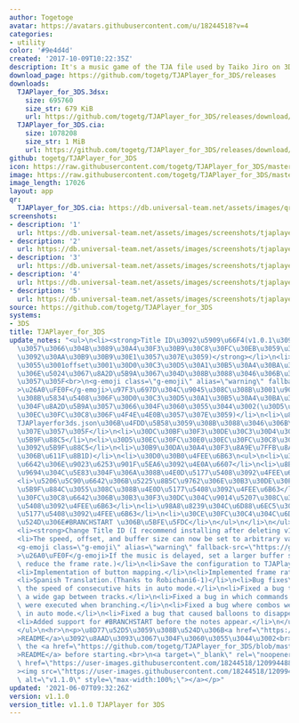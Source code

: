 ```yaml
---
author: Togetoge
avatar: https://avatars.githubusercontent.com/u/18244518?v=4
categories:
- utility
color: '#9e4d4d'
created: '2017-10-09T10:22:35Z'
description: It's a music game of the TJA file used by Taiko Jiro on 3DS.
download_page: https://github.com/togetg/TJAPlayer_for_3DS/releases
downloads:
  TJAPlayer_for_3DS.3dsx:
    size: 695760
    size_str: 679 KiB
    url: https://github.com/togetg/TJAPlayer_for_3DS/releases/download/v1.1.0/TJAPlayer_for_3DS.3dsx
  TJAPlayer_for_3DS.cia:
    size: 1078208
    size_str: 1 MiB
    url: https://github.com/togetg/TJAPlayer_for_3DS/releases/download/v1.1.0/TJAPlayer_for_3DS.cia
github: togetg/TJAPlayer_for_3DS
icon: https://raw.githubusercontent.com/togetg/TJAPlayer_for_3DS/master/resource/icon.png
image: https://raw.githubusercontent.com/togetg/TJAPlayer_for_3DS/master/resource/banner.png
image_length: 17026
layout: app
qr:
  TJAPlayer_for_3DS.cia: https://db.universal-team.net/assets/images/qr/tjaplayer_for_3ds.cia.png
screenshots:
- description: '1'
  url: https://db.universal-team.net/assets/images/screenshots/tjaplayer_for_3ds/1.png
- description: '2'
  url: https://db.universal-team.net/assets/images/screenshots/tjaplayer_for_3ds/2.png
- description: '3'
  url: https://db.universal-team.net/assets/images/screenshots/tjaplayer_for_3ds/3.png
- description: '4'
  url: https://db.universal-team.net/assets/images/screenshots/tjaplayer_for_3ds/4.png
- description: '5'
  url: https://db.universal-team.net/assets/images/screenshots/tjaplayer_for_3ds/5.png
source: https://github.com/togetg/TJAPlayer_for_3DS
systems:
- 3DS
title: TJAPlayer_for_3DS
update_notes: "<ul>\n<li><strong>Title ID\u3092\u5909\u66F4(v1.0.1\u3092\u524A\u9664\
  \u3057\u3066\u304B\u3089\u30A4\u30F3\u30B9\u30C8\u30FC\u30EB\u3059\u308B\u3053\u3068\
  \u3092\u30AA\u30B9\u30B9\u30E1\u3057\u307E\u3059)</strong></li>\n<li>\u306F\u3084\
  \u3055\u3001offset\u3001\u30D0\u30C3\u30D5\u30A1\u30B5\u30A4\u30BA\u304C\u4EFB\u610F\
  \u306E\u5024\u3067\u8A2D\u5B9A\u3067\u304D\u308B\u3088\u3046\u306B\u306A\u308A\u307E\
  \u3057\u305F<br>\n<g-emoji class=\"g-emoji\" alias=\"warning\" fallback-src=\"https://github.githubassets.com/images/icons/emoji/unicode/26a0.png\"\
  >\u26A0\uFE0F</g-emoji>\u97F3\u697D\u304C\u9045\u308C\u308B\u3001\u9014\u5207\u308C\
  \u308B\u5834\u5408\u306F\u30D0\u30C3\u30D5\u30A1\u30B5\u30A4\u30BA\u3092\u5927\u304D\
  \u304F\u8A2D\u5B9A\u3057\u3066\u304F\u3060\u3055\u3044\u3002(\u30D5\u30EC\u30FC\u30E0\
  \u30EC\u30FC\u30C8\u306F\u4F4E\u4E0B\u3057\u307E\u3059)</li>\n<li>\u8A2D\u5B9A\u3092\
  TJAPlayerfor3ds.json\u306B\u4FDD\u5B58\u3059\u308B\u3088\u3046\u306B\u306A\u308A\
  \u307E\u3057\u305F</li>\n<li>\u30DC\u30BF\u30F3\u30DE\u30C3\u30D4\u30F3\u30B0\u3092\
  \u5B9F\u88C5</li>\n<li>\u30D5\u30EC\u30FC\u30E0\u30EC\u30FC\u30C8\u306E\u8868\u793A\
  \u3092\u5B9F\u88C5</li>\n<li>\u30B9\u30DA\u30A4\u30F3\u8A9E\u7FFB\u8A33(Robichani6-1\u6C0F\
  \u306B\u611F\u8B1D)</li>\n<li>\u30D0\u30B0\u4FEE\u6B63\n<ul>\n<li>\u30AA\u30FC\u30C8\
  \u6642\u306E\u9023\u6253\u901F\u5EA6\u3092\u4E0A\u6607</li>\n<li>\u8B5C\u9762\u9593\
  \u9694\u304C\u5E83\u304F\u306A\u308B\u4E0D\u5177\u5408\u3092\u4FEE\u6B63</li>\n\
  <li>\u5206\u5C90\u6642\u306B\u5225\u8B5C\u9762\u306E\u30B3\u30DE\u30F3\u30C9\u304C\
  \u5B9F\u884C\u3055\u308C\u308B\u4E0D\u5177\u5408\u3092\u4FEE\u6B63</li>\n<li>\u30AA\
  \u30FC\u30C8\u6642\u306B\u30B3\u30F3\u30DC\u304C\u9014\u5207\u308C\u308B\u4E0D\u5177\
  \u5408\u3092\u4FEE\u6B63</li>\n<li>\u98A8\u8239\u304C\u6D88\u6EC5\u3059\u308B\u4E0D\
  \u5177\u5408\u3092\u4FEE\u6B63</li>\n<li>\u30CE\u30FC\u30C4\u304C\u6D41\u308C\u308B\
  \u524D\u306E#BRANCHSTART \u306B\u5BFE\u5FDC</li>\n</ul>\n</li>\n</ul>\n<hr>\n<ul>\n\
  <li><strong>Change Title ID (I recommend installing after deleting v1.0.1).</strong></li>\n\
  <li>The speed, offset, and buffer size can now be set to arbitrary values.<br>\n\
  <g-emoji class=\"g-emoji\" alias=\"warning\" fallback-src=\"https://github.githubassets.com/images/icons/emoji/unicode/26a0.png\"\
  >\u26A0\uFE0F</g-emoji>If the music is delayed, set a larger buffer size.(This will\
  \ reduce the frame rate.)</li>\n<li>Save the configuration to TJAPlayerfor3ds.json</li>\n\
  <li>Implementation of button mapping.</li>\n<li>Implemented frame rate display.</li>\n\
  <li>Spanish Translation.(Thanks to Robichani6-1)</li>\n<li>Bug fixes\n<ul>\n<li>Increases\
  \ the speed of consecutive hits in auto mode.</li>\n<li>Fixed a bug that caused\
  \ a wide gap between tracks.</li>\n<li>Fixed a bug in which commands for other course\
  \ were executed when branching.</li>\n<li>Fixed a bug where combos were broken when\
  \ in auto mode.</li>\n<li>Fixed a bug that caused balloons to disappear.</li>\n\
  <li>Added support for #BRANCHSTART before the notes appear.</li>\n</ul>\n</li>\n\
  </ul>\n<hr>\n<p>\u8D77\u52D5\u3059\u308B\u524D\u306B<a href=\"https://github.com/togetg/TJAPlayer_for_3DS/blob/master/README.md\"\
  >README</a>\u3092\u8AAD\u3093\u3067\u304F\u3060\u3055\u3044\u3002<br>\nPlease read\
  \ the <a href=\"https://github.com/togetg/TJAPlayer_for_3DS/blob/master/README_en.md\"\
  >README</a> before starting.<br>\n<a target=\"_blank\" rel=\"noopener noreferrer\"\
  \ href=\"https://user-images.githubusercontent.com/18244518/120994488-7cb74a80-c7bf-11eb-9c6e-e1e327940b2f.png\"\
  ><img src=\"https://user-images.githubusercontent.com/18244518/120994488-7cb74a80-c7bf-11eb-9c6e-e1e327940b2f.png\"\
  \ alt=\"v1.1.0\" style=\"max-width:100%;\"></a></p>"
updated: '2021-06-07T09:32:26Z'
version: v1.1.0
version_title: v1.1.0 TJAPlayer for 3DS
---
```


